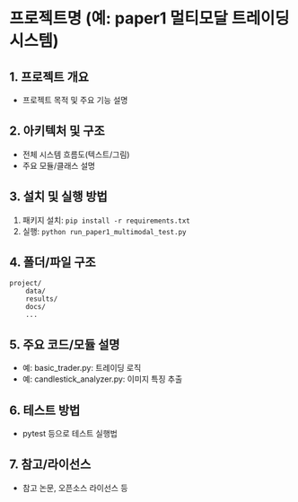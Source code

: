 # 프로젝트명 (예: paper1 멀티모달 트레이딩 시스템)

## 1. 프로젝트 개요
- 프로젝트 목적 및 주요 기능 설명

## 2. 아키텍처 및 구조
- 전체 시스템 흐름도(텍스트/그림)
- 주요 모듈/클래스 설명

## 3. 설치 및 실행 방법
1. 패키지 설치: `pip install -r requirements.txt`
2. 실행: `python run_paper1_multimodal_test.py`

## 4. 폴더/파일 구조
```
project/
    data/
    results/
    docs/
    ...
```

## 5. 주요 코드/모듈 설명
- 예: basic_trader.py: 트레이딩 로직
- 예: candlestick_analyzer.py: 이미지 특징 추출

## 6. 테스트 방법
- pytest 등으로 테스트 실행법

## 7. 참고/라이선스
- 참고 논문, 오픈소스 라이선스 등 
